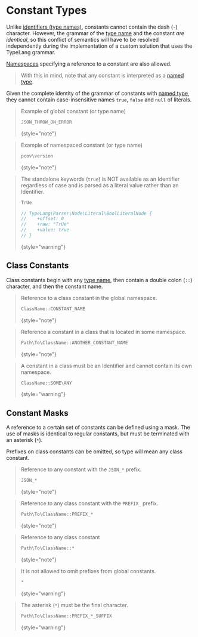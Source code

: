 # Constant Types

<show-structure for="chapter" depth="2"/>

Unlike [identifiers (type names)](basic-types.md), constants cannot contain
the dash (`-`) character. However, the grammar of the [type name](basic-types.md)
and the constant *are identical*, so this conflict of semantics will have to be
resolved independently during the implementation of a custom solution that uses
the TypeLang grammar.

[Namespaces](basic-types.md#namespace) specifying a reference to a constant are
also allowed.

> With this in mind, note that any constant is interpreted as a
> [named type](basic-types.md).

Given the complete identity of the grammar of constants with
[named type](basic-types.md), they cannot contain case-insensitive names
`true`, `false` and `null` of literals.

<tabs>
<tab title="Examples">

> Example of global constant (or type name)
> ```typescript
> JSON_THROW_ON_ERROR
> ```
> {style="note"}

> Example of namespaced constant (or type name)
> ```typescript
> pcov\version
> ```
> {style="note"}

</tab>
<tab title="Counterexamples">

> The standalone keywords (`true`) is NOT available as an <tooltip
> term="Identifier">Identifier</tooltip> regardless of case and is parsed as a
> literal value rather than an <tooltip term="Identifier">Identifier</tooltip>.
> ```typescript
> TrUe
> 
> // TypeLang\Parser\Node\Literal\BoolLiteralNode {
> //    +offset: 0
> //    +raw: "TrUe"
> //    +value: true
> // }
> ```
> {style="warning"}

</tab>
</tabs>

## Class Constants

Class constants begin with any [type name](basic-types.md), then contain 
a double colon (`::`) character, and then the constant name.

<tabs>
<tab title="Examples">

> Reference to a class constant in the global namespace.
> ```typescript
> ClassName::CONSTANT_NAME
> ```
> {style="note"}

> Reference a constant in a class that is located in some namespace.
> ```typescript
> Path\To\ClassName::ANOTHER_CONSTANT_NAME
> ```
> {style="note"}

</tab>
<tab title="Counterexamples">

> A constant in a class must be an <tooltip term="Identifier">
> Identifier</tooltip> and cannot contain its own namespace.
> ```typescript
> ClassName::SOME\ANY
> ```
> {style="warning"}

</tab>
</tabs>

## Constant Masks

A reference to a certain set of constants can be defined using a mask. The
use of masks is identical to regular constants, but must be terminated with
an asterisk (`*`).

Prefixes on class constants can be omitted, so type will mean any class constant.


<tabs>
<tab title="Examples">

> Reference to any constant with the `JSON_*` prefix.
> ```typescript
> JSON_*
> ```
> {style="note"}

> Reference to any class constant with the `PREFIX_` prefix.
> ```typescript
> Path\To\ClassName::PREFIX_*
> ```
> {style="note"}

> Reference to any class constant
> ```typescript
> Path\To\ClassName::*
> ```
> {style="note"}

</tab>
<tab title="Counterexamples">

> It is not allowed to omit prefixes from global constants.
> ```typescript
> *
> ```
> {style="warning"}

> The asterisk (`*`) must be the final character.
> ```typescript
> Path\To\ClassName::PREFIX_*_SUFFIX
> ```
> {style="warning"}

</tab>
</tabs>